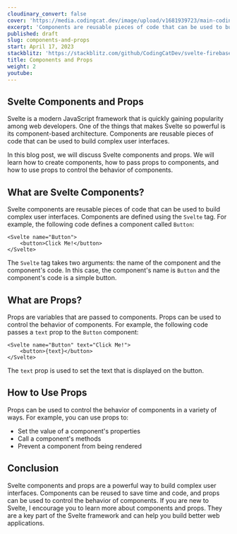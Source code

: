 ```yaml
---
cloudinary_convert: false
cover: 'https://media.codingcat.dev/image/upload/v1681939723/main-codingcatdev-photo/courses/svelte/components-and-props.png'
excerpt: 'Components are reusable pieces of code that can be used to build complex user interfaces, props pass data within those components'
published: draft
slug: components-and-props
start: April 17, 2023
stackblitz: 'https://stackblitz.com/github/CodingCatDev/svelte-firebase-course/tree/04-components-and-props?embed=1&file=apps/svelte-site/src/routes/+page.svelte'
title: Components and Props
weight: 2
youtube:
---
```


## Svelte Components and Props

Svelte is a modern JavaScript framework that is quickly gaining popularity among web developers. One of the things that makes Svelte so powerful is its component-based architecture. Components are reusable pieces of code that can be used to build complex user interfaces.

In this blog post, we will discuss Svelte components and props. We will learn how to create components, how to pass props to components, and how to use props to control the behavior of components.

## What are Svelte Components?

Svelte components are reusable pieces of code that can be used to build complex user interfaces. Components are defined using the `Svelte` tag. For example, the following code defines a component called `Button`:

```svelte
<Svelte name="Button">
	<button>Click Me!</button>
</Svelte>
```

The `Svelte` tag takes two arguments: the name of the component and the component's code. In this case, the component's name is `Button` and the component's code is a simple button.

## What are Props?

Props are variables that are passed to components. Props can be used to control the behavior of components. For example, the following code passes a `text` prop to the `Button` component:

```svelte
<Svelte name="Button" text="Click Me!">
	<button>{text}</button>
</Svelte>
```

The `text` prop is used to set the text that is displayed on the button.

## How to Use Props

Props can be used to control the behavior of components in a variety of ways. For example, you can use props to:

- Set the value of a component's properties
- Call a component's methods
- Prevent a component from being rendered

## Conclusion

Svelte components and props are a powerful way to build complex user interfaces. Components can be reused to save time and code, and props can be used to control the behavior of components. If you are new to Svelte, I encourage you to learn more about components and props. They are a key part of the Svelte framework and can help you build better web applications.
